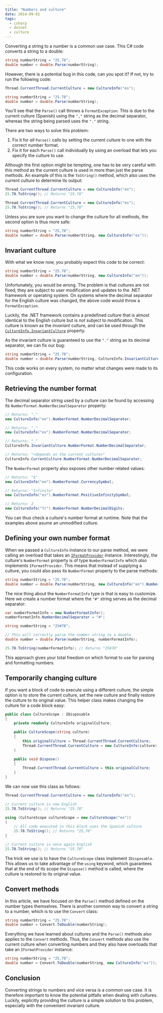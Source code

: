 ```yaml
---
title: "Numbers and culture"
date: 2014-09-01
tags:
  - csharp
  - dotnet
  - culture
---
```


Converting a string to a number is a common use case. This C# code converts a string to a double:

```csharp
string numberString = "25.78";
double number = double.Parse(numberString);
```

However, there is a potential bug in this code, can you spot it? If not, try to run the following code:

```csharp
Thread.CurrentThread.CurrentCulture = new CultureInfo("es");

string numberString = "25.78";
double number = double.Parse(numberString);
```

You'll see that the `Parse()` call throws a `FormatException`. This is due to the current culture (Spanish) using the `","` string as the decimal separator, whereas the string being parsed uses the `"."` string.

There are two ways to solve this problem:

1. Fix it for _all_ `Parse()` calls by setting the current culture to one with the correct number format.
2. Fix it for each `Parse()` call individually by using an overload that lets you specify the culture to use.

Although the first option might be tempting, one has to be very careful with this method as the current culture is used in more than just the parse methods. An example of this is the `ToString()` method, which also uses the current culture to determine its output:

```csharp
Thread.CurrentThread.CurrentCulture = new CultureInfo("en");
25.78.ToString(); // Returns "25.78"

Thread.CurrentThread.CurrentCulture = new CultureInfo("es");
25.78.ToString(); // Returns "25,78"
```

Unless you are sure you want to change the culture for all methods, the second option is thus more safe:

```csharp
string numberString = "25,78";
double number = double.Parse(numberString, new CultureInfo("es"));
```

## Invariant culture

With what we know now, you probably expect this code to be correct:

```csharp
string numberString = "25.78";
double number = double.Parse(numberString, new CultureInfo("en"));
```

Unfortunately, you would be wrong. The problem is that cultures are not fixed; they are subject to user modification and updates to the .NET framework or operating system. On systems where the decimal separator for the English culture was changed, the above code would throw a `FormatException`.

Luckily, the .NET framework contains a predefined culture that is almost identical to the English culture but is _not_ subject to modification. This culture is known as the _invariant_ culture, and can be used through the [`CultureInfo.InvariantCulture`](<http://msdn.microsoft.com/en-us/library/system.globalization.cultureinfo.invariantculture(v=vs.110).aspx>) property.

As the invariant culture is guaranteed to use the `"."` string as its decimal separator, we can fix our bug:

```csharp
string numberString = "25.78";
double number = double.Parse(numberString, CultureInfo.InvariantCulture);
```

This code works on every system, no matter what changes were made to its configuration.

## Retrieving the number format

The decimal separator string used by a culture can be found by accessing its `NumberFormat.NumberDecimalSeparator` property:

```csharp
// Returns: "."
new CultureInfo("en").NumberFormat.NumberDecimalSeparator;

// Returns: ","
new CultureInfo("es").NumberFormat.NumberDecimalSeparator;

// Returns: "."
CultureInfo.InvariantCulture.NumberFormat.NumberDecimalSeparator;

// Returns: "<depends on the current culture>"
CultureInfo.CurrentCulture.NumberFormat.NumberDecimalSeparator;
```

The `NumberFormat` property also exposes other number related values:

```csharp
// Returns: "$"
new CultureInfo("en").NumberFormat.CurrencySymbol;

// Returns: "Infinito"
new CultureInfo("es").NumberFormat.PositiveInfinitySymbol;

// Returns: 2
new CultureInfo("fr").NumberFormat.NumberDecimalDigits;
```

You can thus check a culture's number format at runtime. Note that the examples above asume an unmodified culture.

## Defining your own number format

When we passed a `CultureInfo` instance to our parse method, we were calling an overload that takes an [`IFormatProvider`](<http://msdn.microsoft.com/en-us/library/system.iformatprovider(v=vs.110).aspx>) instance. Interestingly, the culture's `NumberFormat` property is of type `NumberFormatInfo` which _also_ implements `IFormatProvider`. This means that instead of supplying a culture, you could also pass its `NumberFormat` property to the parse methods:

```csharp
string numberString = "25.78";
double number = double.Parse(numberString, new CultureInfo("en").NumberFormat);
```

The nice thing about the `NumberFormatInfo` type is that is easy to customize. Here we create a number format where the `"#"` string serves as the decimal separator:

```csharp
var numberFormatInfo = new NumberFormatInfo();
numberFormatInfo.NumberDecimalSeparator = "#";

string numberString = "25#78";

// This will correctly parse the number string to a double
double number = double.Parse(numberString, numberFormatInfo);

25.78.ToString(numberFormatInfo); // Returns "25#78"
```

This approach gives your total freedom on which format to use for parsing and formatting numbers.

## Temporarily changing culture

If you want a block of code to execute using a different culture, the simple option is to store the current culture, set the new culture and finally restore the culture to its original value. This helper class makes changing the culture for a code block easy:

```csharp
public class CultureScope : IDisposable
{
    private readonly CultureInfo originalCulture;

    public CultureScope(string culture)
    {
        this.originalCulture = Thread.CurrentThread.CurrentCulture;
        Thread.CurrentThread.CurrentCulture = new CultureInfo(culture);
    }

    public void Dispose()
    {
        Thread.CurrentThread.CurrentCulture = this.originalCulture;
    }
}
```

We can now use this class as follows:

```csharp
Thread.CurrentThread.CurrentCulture = new CultureInfo("en");

// Current culture is now English
25.78.ToString(); // Returns "25.78"

using (CultureScope cultureScope = new CultureScope("es"))
{
    // All code executed in this block uses the Spanish culture
    25.78.ToString(); // Returns "25,78"
}

// Current culture is once again English
25.78.ToString(); // Returns "25.78"
```

The trick we use is to have the `CultureScope` class implement `IDisposable`. This allows us to take advantage of the `using` keyword, which guarantees that at the end of its scope the `Dispose()` method is called, where the culture is restored to its original value.

## Convert methods

In this article, we have focused on the `Parse()` method defined on the number types themselves. There is another common way to convert a string to a number, which is to use the `Convert` class:

```csharp
string numberString = "25.78";
double number = Convert.ToDouble(numberString);
```

Everything we have learned about cultures and the `Parse()` methods also applies to the `Convert` methods. Thus, the `Convert` methods also use the current culture when converting numbers and they also have overloads that take an `IFormatProvider` instance:

```csharp
string numberString = "25,78";
double number = Convert.ToDouble(numberString, new CultureInfo("es"));
```

## Conclusion

Converting strings to numbers and vice versa is a common use case. It is therefore important to know the potential pitfalls when dealing with cultures. Luckily, explicitly providing the culture is a simple solution to this problem, especially with the convenient invariant culture.
